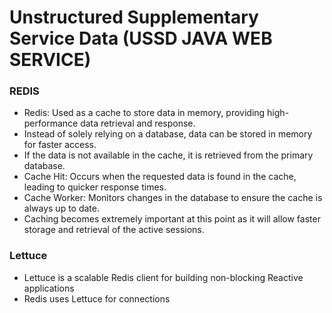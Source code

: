# Unstructured Supplementary Service Data (USSD JAVA WEB SERVICE)

### REDIS
- Redis: Used as a cache to store data in memory, providing high-performance data retrieval and response.
- Instead of solely relying on a database, data can be stored in memory for faster access.
- If the data is not available in the cache, it is retrieved from the primary database.
- Cache Hit: Occurs when the requested data is found in the cache, leading to quicker response times.
- Cache Worker: Monitors changes in the database to ensure the cache is always up to date.
- Caching becomes extremely important at this point as it will allow faster storage and retrieval of the active sessions.

### Lettuce
- Lettuce is a scalable Redis client for building non-blocking Reactive applications
- Redis uses Lettuce for connections 